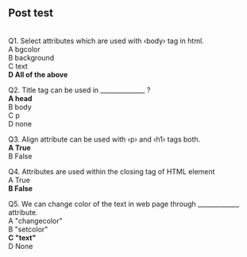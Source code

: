 ## Post test
<br>
Q1. Select attributes which are used with ‹body› tag in html.<br>
A  bgcolor<br>
B  background<br>
C  text<br>
<b>D  All of the above<br></b>

Q2. Title tag can be used in ______________ ?<br>
<b>A  head<br></b>
B  body<br>
C  p<br>
D  none<br>

Q3. Align attribute can be used with ‹p› and ‹h1› tags both.<br>
<b>A  True<br></b>
B   False<br>

Q4. Attributes are used within the closing tag of HTML element<br>
A  True<br>
<b>B   False<br></b>

Q5. We can change color of the text in web page through _____________ attribute.<br>
A  "changecolor"<br>
B  "setcolor"<br>
<b>C  "text"</b><br>
D  None<br>

